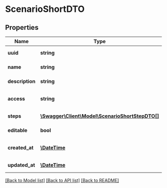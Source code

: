 # ScenarioShortDTO

## Properties
Name | Type | Description | Notes
------------ | ------------- | ------------- | -------------
**uuid** | **string** | Scenario uuid | [optional] 
**name** | **string** | Scenario name | [optional] 
**description** | **string** | Scenario description | [optional] 
**access** | **string** | Scenario access level | [optional] 
**steps** | [**\Swagger\Client\Model\ScenarioShortStepDTO[]**](ScenarioShortStepDTO.md) | Scenario steps | [optional] 
**editable** | **bool** | Scenario editable | [optional] 
**created_at** | [**\DateTime**](\DateTime.md) | Scenario created date | [optional] 
**updated_at** | [**\DateTime**](\DateTime.md) | Scenario update date | [optional] 

[[Back to Model list]](../../README.md#documentation-for-models) [[Back to API list]](../../README.md#documentation-for-api-endpoints) [[Back to README]](../../README.md)

